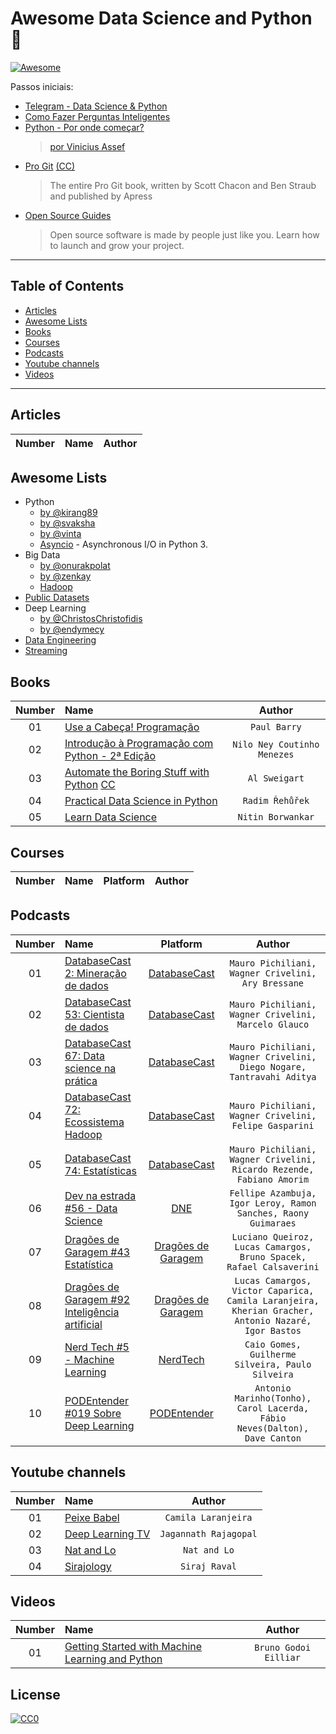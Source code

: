 # Awesome Data Science and Python :snake: 

[![Awesome](https://cdn.rawgit.com/sindresorhus/awesome/d7305f38d29fed78fa85652e3a63e154dd8e8829/media/badge.svg)](https://github.com/sindresorhus/awesome)


Passos iniciais:
* [Telegram - Data Science & Python](https://t.me/datasciencepython)
* [Como Fazer Perguntas Inteligentes](http://wiki.python.org.br/ComoFazerPerguntasInteligentes)
* [Python - Por onde começar?](http://aprenda-python.blogspot.com.br/p/por-onde-comecar.html)
	> [por Vinicius Assef](https://twitter.com/viniciusban)
* [Pro Git](https://git-scm.com/book/pt-br/v2) [(CC)](https://creativecommons.org/) 
	> The entire Pro Git book, written by Scott Chacon and Ben Straub and published by Apress
* [Open Source Guides](https://opensource.guide/) 
	> Open source software is made by people just like you. Learn how to launch and grow your project. 

---

## Table of Contents

<!-- toc -->

  * [Articles](#articles)
  * [Awesome Lists](#awesome-lists)
  * [Books](#books)
  * [Courses](#courses)
  * [Podcasts](#podcasts)
  * [Youtube channels](#youtubechannels)
  * [Videos](#videos)

<!-- toc stop -->

---

## Articles
| Number | Name |  Author | 
| :---: | :--- | :---: | 

## Awesome Lists
<!---
https://github.com/bayandin/awesome-awesomeness
-->
- Python
	- [by @kirang89](https://github.com/kirang89/pycrumbs)
	- [by @svaksha](https://github.com/svaksha/pythonidae)
	- [by @vinta](https://github.com/vinta/awesome-python)
	- [Asyncio](https://github.com/timofurrer/awesome-asyncio) - Asynchronous I/O in Python 3.
- Big Data
	- [by @onurakpolat](https://github.com/onurakpolat/awesome-bigdata)
	- [by @zenkay](https://github.com/zenkay/bigdata-ecosystem)
	- [Hadoop](https://github.com/youngwookim/awesome-hadoop)
- [Public Datasets](https://github.com/caesar0301/awesome-public-datasets)
- Deep Learning
	- [by @ChristosChristofidis](https://github.com/ChristosChristofidis/awesome-deep-learning)
	- [by @endymecy](https://github.com/endymecy/awesome-deeplearning-resources)
- [Data Engineering](https://github.com/igorbarinov/awesome-data-engineering)
- [Streaming](https://github.com/manuzhang/awesome-streaming)
## Books
| Number | Name |  Author | 
| :---: | :--- | :---: | 
| 01 | [Use a Cabeça! Programação](http://www.altabooks.com.br/use-a-cabeca-programacao.html)| `Paul Barry` |
| 02 | [Introdução à Programação com Python - 2ª Edição](https://www.amazon.com.br/gp/product/8575224085/ref=as_li_qf_sp_asin_il_tl?ie=UTF8&camp=1789&creative=9325&creativeASIN=8575224085&linkCode=as2&tag=livropython-20)| `Nilo Ney Coutinho Menezes` |
| 03 | [Automate the Boring Stuff with Python](https://automatetheboringstuff.com/) [CC](https://creativecommons.org/)| `Al Sweigart` |
| 04 | [Practical Data Science in Python](http://radimrehurek.com/data_science_python/)| `Radim Řehůřek` |
| 05 | [Learn Data Science](http://learnds.com/)| `Nitin Borwankar`|

## Courses
| Number | Name | Platform  | Author | 
| :---: | :--- | :---: | :---: |

## Podcasts
| Number | Name | Platform  | Author | 
| :---: | :--- | :---: | :---: |
|01|[DatabaseCast  2: Mineração de dados](http://databasecast.com.br/wp/databasecast-2-mineracao-de-dados/)| [DatabaseCast](http://databasecast.com.br/wp/sample-page/) | `Mauro Pichiliani, Wagner Crivelini, Ary Bressane` |
|02|[DatabaseCast 53: Cientista de dados](http://databasecast.com.br/wp/databasecast-53-cientista-de-dados/)| [DatabaseCast](http://databasecast.com.br/wp/sample-page/) | `Mauro Pichiliani, Wagner Crivelini, Marcelo Glauco` |
|03|[DatabaseCast 67: Data science na prática](http://databasecast.com.br/wp/databasecast-67-data-science-na-pratica/)| [DatabaseCast](http://databasecast.com.br/wp/sample-page/) | `Mauro Pichiliani, Wagner Crivelini, Diego Nogare, Tantravahi Aditya` |
|04|[DatabaseCast 72: Ecossistema Hadoop](http://databasecast.com.br/wp/databasecast-72-ecossistema-hadoop/)| [DatabaseCast](http://databasecast.com.br/wp/sample-page/) | `Mauro Pichiliani, Wagner Crivelini, Felipe Gasparini` |
|05|[DatabaseCast 74: Estatísticas](http://databasecast.com.br/wp/databasecast-74-estatisticas/)| [DatabaseCast](http://databasecast.com.br/wp/sample-page/) | `Mauro Pichiliani, Wagner Crivelini, Ricardo Rezende, Fabiano Amorim` |
|06|[Dev na estrada #56 - Data Science](http://devnaestrada.com.br/2016/06/03/data-science.html)| [DNE](http://devnaestrada.com.br/) |`Fellipe Azambuja, Igor Leroy, Ramon Sanches, Raony Guimaraes` |
|07|[Dragões de Garagem #43 Estatística](http://dragoesdegaragem.com/podcast/dragoes-de-garagem-43-estatistica/)| [Dragões de Garagem](http://dragoesdegaragem.com/sobre/) | `Luciano Queiroz, Lucas Camargos, Bruno Spacek, Rafael Calsaverini` |
|08|[Dragões de Garagem #92 Inteligência artificial](http://dragoesdegaragem.com/podcast/dragoes-de-garagem-92-inteligencia-artificial/)| [Dragões de Garagem](http://dragoesdegaragem.com/sobre/) | `Lucas Camargos, Victor Caparica, Camila Laranjeira, Kherian Gracher, Antonio Nazaré, Igor Bastos` |
|09|[Nerd Tech #5 - Machine Learning](https://jovemnerd.com.br/nerdcast/nerdtech/machine-learning/)| [NerdTech](https://jovemnerd.com.br/playlist/nerdtech/) | `Caio Gomes, Guilherme Silveira, Paulo Silveira` |
|10|[PODEntender #019 Sobre Deep Learning](http://dragoesdegaragem.com/podentender/019-sobre-deep-learning)| [PODEntender](http://dragoesdegaragem.com/podentender) | `Antonio Marinho(Tonho), Carol Lacerda, Fábio Neves(Dalton), Dave Canton` |

<h2 id="youtubechannels">Youtube channels</h2>

| Number | Name | Author | 
| :---: | :--- | :---: |
|01|[Peixe Babel](https://www.youtube.com/user/CanalPeixeBabel)| `Camila Laranjeira` |
|02|[Deep Learning TV](https://www.youtube.com/channel/UC9OeZkIwhzfv-_Cb7fCikLQ)| `Jagannath Rajagopal` |
|03|[Nat and Lo](https://www.youtube.com/channel/UCf4AIjSwE-E2TggCPdm-z-A)| `Nat and Lo` |
|04|[Sirajology](https://www.youtube.com/channel/UCWN3xxRkmTPmbKwht9FuE5A)| `Siraj Raval` |

## Videos
| Number | Name | Author | 
| :---: | :--- | :---: |
|01|[Getting Started with Machine Learning and Python](https://youtu.be/rCsbaHhvxfI)| `Bruno Godoi Eilliar` |


## License

[![CC0](http://mirrors.creativecommons.org/presskit/buttons/88x31/svg/cc-zero.svg)](https://creativecommons.org/publicdomain/zero/1.0/)

